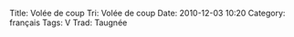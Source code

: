 Title: Volée de coup
 Tri: Volée de coup
 Date: 2010-12-03 10:20
 Category: français
 Tags: V
 Trad: Taugnée
 